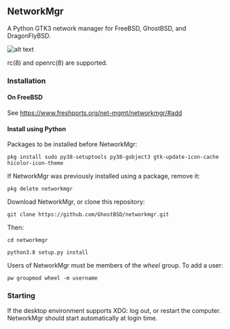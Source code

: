 ## NetworkMgr

A Python GTK3 network manager for FreeBSD, GhostBSD, and DragonFlyBSD. 

![alt text](https://image.ibb.co/bWha3R/Screenshot_at_2017_11_24_20_57_33.png)

rc(8) and openrc(8) are supported. 

### Installation

#### On FreeBSD

See https://www.freshports.org/net-mgmt/networkmgr/#add

#### Install using Python

Packages to be installed before NetworkMgr:

`pkg install sudo py38-setuptools py38-gobject3 gtk-update-icon-cache hicolor-icon-theme`

If NetworkMgr was previously installed using a package, remove it:  

`pkg delete networkmgr`

Download NetworkMgr, or clone this repository:

`git clone https://github.com/GhostBSD/networkmgr.git`

Then: 

`cd networkmgr`

`python3.8 setup.py install`

Users of NetworkMgr must be members of the _wheel_ group. To add a user: 

`pw groupmod wheel -m username`

### Starting 

If the desktop environment supports XDG: log out, or restart the computer. NetworkMgr should start automatically at login time. 

